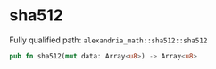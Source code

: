 # sha512

Fully qualified path: `alexandria_math::sha512::sha512`

```rust
pub fn sha512(mut data: Array<u8>) -> Array<u8>
```

